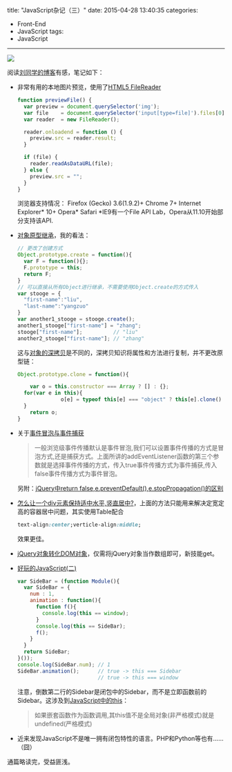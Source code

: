 title: "JavaScript杂记（三）"
date: 2015-04-28 13:40:35
categories:
- Front-End
- JavaScript
tags:
- JavaScript
---
![](/thumbnails/t5.jpg)

阅读[刘同学的博客](http://liuyangzuo.me/)有感，笔记如下：
* 非常有用的本地图片预览，使用了[HTML5 FileReader](https://developer.mozilla.org/zh-CN/docs/Web/API/FileReader)
  ```js
  function previewFile() {
    var preview = document.querySelector('img');
    var file    = document.querySelector('input[type=file]').files[0];
    var reader  = new FileReader();

    reader.onloadend = function () {
      preview.src = reader.result;
    }

    if (file) {
      reader.readAsDataURL(file);
    } else {
      preview.src = "";
    }
  }
  ```
  浏览器支持情况：
  Firefox (Gecko) 3.6(1.9.2)+
  Chrome 7+
  Internet Explorer\* 10+
  Opera\*
  Safari
  *IE9有一个File API Lab，Opera从11.10开始部分支持该API.

* [对象原型继承](http://liuyangzuo.me/2015/01/30/JavaScript-Prototype-%E4%B8%80/)，我的看法：
  ```js
  // 更改了创建方式
  Object.prototype.create = function(){
    var F = function(){};
    F.prototype = this;
    return F;
  }
  // 可以直接从所有Object进行继承，不需要使用Object.create的方式传入
  var stooge = {
    "first-name":"liu",
    "last-name":"yangzuo"
  }
  var another1_stooge = stooge.create();
  another1_stooge["first-name"] = "zhang";
  stooge["first-name"];          // "liu"
  another2_stooge["first-name"]; // "zhang"
  ```
  这与[对象的深拷贝](http://liuyangzuo.me/2015/04/17/Deep-copy/)是不同的，深拷贝知识将属性和方法进行复制，并不更改原型链：
  ```js
  Object.prototype.clone = function(){

      var o = this.constructor === Array ? [] : {};
    for(var e in this){
                o[e] = typeof this[e] === "object" ? this[e].clone() : this[e];
    }
      return o;
  }
  ```
* 关于[事件冒泡与事件捕获](http://liuyangzuo.me/2015/02/04/JavaScript-%E4%BA%8B%E4%BB%B6/)
  > 一般浏览级事件传播默认是事件冒泡,我们可以设置事件传播的方式是冒泡方式,还是捕获方式。上面所讲的addEventListener函数的第三个参数就是选择事件传播的方式，传入true事件传播方式为事件捕获,传入false事件传播方式为事件冒泡。

  另附：[jQuery中return false,e.preventDefault(),e.stopPropagation()的区别](http://blog.csdn.net/woshixuye/article/details/7422985)

* [怎么让一个div元素保持适中水平,竖直居中?](http://liuyangzuo.me/2015/01/14/div%E6%B0%B4%E5%B9%B3%E7%AB%96%E7%9B%B4%E5%B1%85%E4%B8%AD/)，上面的方法只能用来解决定宽定高的容器居中问题，其实使用Table配合
  ```css
  text-align:center;verticle-align:middle;
  ```
  效果更佳。

* [jQuery对象转化DOM对象](http://liuyangzuo.me/2014/11/09/jQuery%E5%AF%B9%E8%B1%A1%E8%BD%AC%E5%8C%96DOM%E5%AF%B9%E8%B1%A1/)，仅需将jQuery对象当作数组即可，新技能get。

* [好玩的JavaScript(二)](http://liuyangzuo.me/2014/11/03/%E5%A5%BD%E7%8E%A9%E7%9A%84JavaScript-%E4%BA%8C/)
  ```js
  var SideBar = (function Module(){
    var SideBar = {
      num : 1,
      animation : function(){
        function f(){
          console.log(this == window);
        }
        console.log(this == SideBar);
        f();
      }
    }
    return SideBar;
  }());
  console.log(SideBar.num); // 1
  SideBar.animation();      // true -> this === Sidebar
                            // true -> this === window
  ```
  注意，倒数第二行的Sidebar是闭包中的Sidebar，而不是立即函数前的Sidebar。这涉及到[JavaScript中的this](http://liuyangzuo.me/2014/10/31/JavaScript%E4%B8%AD%E7%9A%84this/)：
  > 如果嵌套函数作为函数调用,其this值不是全局对象(非严格模式)就是undefined(严格模式)

* 近来发现JavaScript不是唯一拥有闭包特性的语言。PHP和Python等也有……（囧）

通篇略读完，受益匪浅。